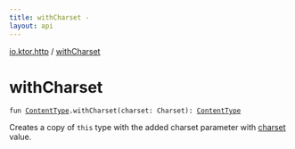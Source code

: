 ```yaml
---
title: withCharset - 
layout: api
---
```


<div class='api-docs-breadcrumbs'><a href="index.html">io.ktor.http</a> / <a href="./with-charset.html">withCharset</a></div>

# withCharset

<div class="signature"><code><span class="keyword">fun </span><a href="-content-type/index.html"><span class="identifier">ContentType</span></a><span class="symbol">.</span><span class="identifier">withCharset</span><span class="symbol">(</span><span class="parameterName" id="io.ktor.http$withCharset(io.ktor.http.ContentType, java.nio.charset.Charset)/charset">charset</span><span class="symbol">:</span>&nbsp;<span class="identifier">Charset</span><span class="symbol">)</span><span class="symbol">: </span><a href="-content-type/index.html"><span class="identifier">ContentType</span></a></code></div>

Creates a copy of <code>this</code> type with the added charset parameter with <a href="with-charset.html#io.ktor.http$withCharset(io.ktor.http.ContentType, java.nio.charset.Charset)/charset">charset</a> value.

